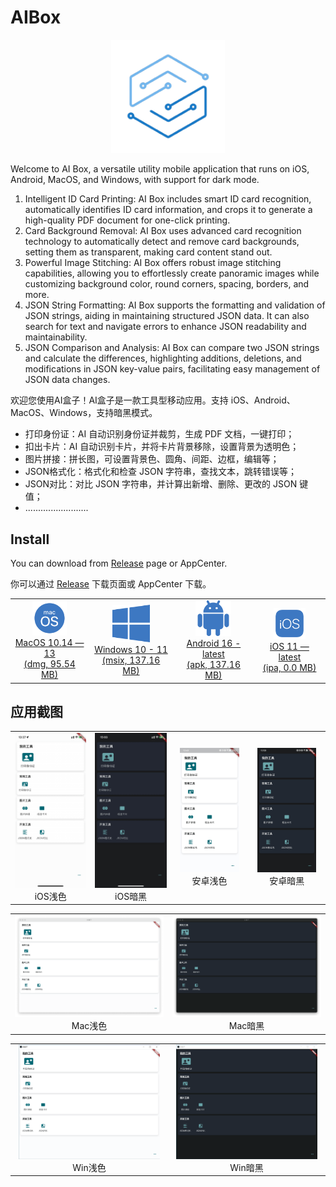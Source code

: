 # AIBox

<p align="center">
  <img src="/docs/assets/favicon-384x384.png" alt="AIBOX" width="36%"/>
</p>

Welcome to AI Box, a versatile utility mobile application that runs on iOS, Android, MacOS, and Windows, with support for dark mode.

1. Intelligent ID Card Printing: AI Box includes smart ID card recognition, automatically identifies ID card information, and crops it to generate a high-quality PDF document for one-click printing.
2. Card Background Removal: AI Box uses advanced card recognition technology to automatically detect and remove card backgrounds, setting them as transparent, making card content stand out.
3. Powerful Image Stitching: AI Box offers robust image stitching capabilities, allowing you to effortlessly create panoramic images while customizing background color, round corners, spacing, borders, and more.
4. JSON String Formatting: AI Box supports the formatting and validation of JSON strings, aiding in maintaining structured JSON data. It can also search for text and navigate errors to enhance JSON readability and maintainability.
5. JSON Comparison and Analysis: AI Box can compare two JSON strings and calculate the differences, highlighting additions, deletions, and modifications in JSON key-value pairs, facilitating easy management of JSON data changes.

欢迎您使用AI盒子！AI盒子是一款工具型移动应用。支持 iOS、Android、MacOS、Windows，支持暗黑模式。

* 打印身份证：AI 自动识别身份证并裁剪，生成 PDF 文档，一键打印；
* 扣出卡片：AI 自动识别卡片，并将卡片背景移除，设置背景为透明色；
* 图片拼接：拼长图，可设置背景色、圆角、间距、边框，编辑等；
* JSON格式化：格式化和检查 JSON 字符串，查找文本，跳转错误等；
* JSON对比：对比 JSON 字符串，并计算出新增、删除、更改的 JSON 键值；
* .........................

## Install

You can download from [Release](https://github.com/muzipiao/aibox/releases) page or AppCenter.

你可以通过 [Release](https://github.com/muzipiao/aibox/releases) 下载页面或 AppCenter 下载。

<table cellspacing="12">
  <tr>
    <td align="center">
      <a href="https://install.appcenter.ms/users/cocoafei/apps/aibox-1/distribution_groups/allmac">
        <img src="/docs/assets/icon_macos.png" alt="MacOS 平台下载" width="50%"/>
        <br />
        MacOS 10.14 — 13
        <br />
        (dmg, 95.54 MB)
      </a>
    </td>
    <td align="center">
      <a href="">
        <img src="/docs/assets/icon_windows.png" alt="Windows 平台下载" width="50%"/>
        <br />
        Windows 10 - 11
        <br />
        (msix, 137.16 MB)
      </a>
    </td>
    <td align="center">
      <a href="https://install.appcenter.ms/users/cocoafei/apps/aibox/distribution_groups/allpeople">
        <img src="/docs/assets/icon_android.png" alt="Android 平台下载" width="50%"/>
        <br />
        Android 16 - latest
        <br />
        (apk, 137.16 MB)
      </a>
    </td>
    <td align="center">
      <a href="">
        <img src="/docs/assets/icon_ios.png" alt="iOS 平台下载" width="50%"/>
        <br />
        iOS 11 — latest
        <br />
        (ipa, 0.0 MB)
      </a>
    </td>
  </tr>
</table>

## 应用截图

<table cellspacing="12">
  <tr>
    <td align="center">
      <a href="/docs/assets/aibox_ios_light.jpg">
        <img src="/docs/assets/aibox_ios_light.jpg" alt="iOS 白天模式"/>
      </a>
      <br />
      iOS浅色
    </td>
    <td align="center">
      <a href="/docs/assets/aibox_ios_dark.jpg">
        <img src="/docs/assets/aibox_ios_dark.jpg" alt="iOS 暗黑模式"/>
      </a>
      <br />
      iOS暗黑
    </td>
    <td align="center">
      <a href="/docs/assets/aibox_android_light.jpg">
        <img src="/docs/assets/aibox_android_light.jpg" alt="Android 白天模式" width="86%"/>
      </a>
      <br />
      安卓浅色
    </td>
    <td align="center">
      <a href="/docs/assets/aibox_android_dark.jpg">
        <img src="/docs/assets/aibox_android_dark.jpg" alt="Android 暗黑模式" width="86%"/>
      </a>
      <br />
      安卓暗黑
    </td>
  </tr>
</table>

<table>
  <tr>
    <td align="center">
      <a href="/docs/assets/aibox_mac_light.png">
        <img src="/docs/assets/aibox_mac_light.png" alt="Mac 白天模式" width="100%"/>
      </a>
      <br />
      Mac浅色
    </td>
    <td align="center">
      <a href="/docs/assets/aibox_mac_dark.png">
        <img src="/docs/assets/aibox_mac_dark.png" alt="Mac 暗黑模式" width="100%"/>
      </a>
      <br />
      Mac暗黑
    </td>
  </tr>
</table>

<table>
  <tr>
    <td align="center">
      <a href="/docs/assets/aibox_win_light.png">
        <img src="/docs/assets/aibox_win_light.png" alt="Win 白天模式" width="95%"/>
      </a>
      <br />
      Win浅色
    </td>
    <td align="center">
      <a href="/docs/assets/aibox_win_dark.png">
        <img src="/docs/assets/aibox_win_dark.png" alt="Win 暗黑模式" width="95%"/>
      </a>
      <br />
      Win暗黑
    </td>
  </tr>
</table>
